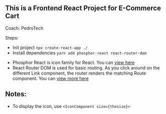## This is a Frontend React Project for E-Commerce Cart

Coach: PedroTech

Steps:
- Init project ```npx create-react-app ./```
- Install dependencies ```yarn add phosphor-react react-router-dom```
+ Phosphor React is icon family for React. You can [view here](https://phosphoricons.com/)
+ React Router DOM is used for basic routing. As you click around on the different Link component, the router renders the matching Route component. You can [view more here](https://reactrouter.com/en/main)


## Notes:
- To display the icon, use ```<IconComponent size={thesize}>```

